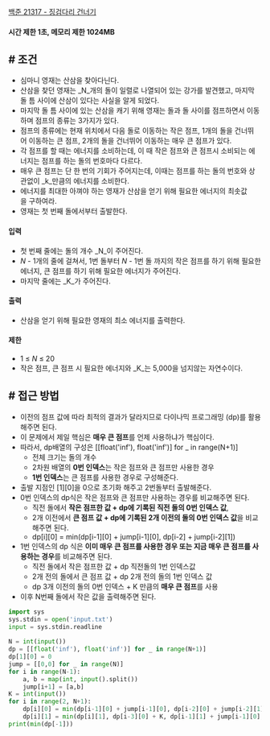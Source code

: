 
[백준 21317 - 징검다리 건너기](https://www.acmicpc.net/problem/21317)

#### **시간 제한 1초, 메모리 제한 1024MB**

## **# 조건**

- 심마니 영재는 산삼을 찾아다닌다.
- 산삼을 찾던 영재는 _N_개의 돌이 일렬로 나열되어 있는 강가를 발견했고, 마지막 돌 틈 사이에 산삼이 있다는 사실을 알게 되었다.
- 마지막 돌 틈 사이에 있는 산삼을 캐기 위해 영재는 돌과 돌 사이를 점프하면서 이동하며 점프의 종류는 3가지가 있다.
- 점프의 종류에는 현재 위치에서 다음 돌로 이동하는 작은 점프, 1개의 돌을 건너뛰어 이동하는 큰 점프, 2개의 돌을 건너뛰어 이동하는 매우 큰 점프가 있다.
- 각 점프를 할 때는 에너지를 소비하는데, 이 때 작은 점프와 큰 점프시 소비되는 에너지는 점프를 하는 돌의 번호마다 다르다.
- 매우 큰 점프는 단 한 번의 기회가 주어지는데, 이때는 점프를 하는 돌의 번호와 상관없이 _k_만큼의 에너지를 소비한다.
- 에너지를 최대한 아껴야 하는 영재가 산삼을 얻기 위해 필요한 에너지의 최솟값을 구하여라.
- 영재는 첫 번째 돌에서부터 출발한다.

#### **입력**
- 첫 번째 줄에는 돌의 개수 _N_이 주어진다.
- _N_ - 1개의 줄에 걸쳐서, 1번 돌부터 _N_ - 1번 돌 까지의 작은 점프를 하기 위해 필요한 에너지, 큰 점프를 하기 위해 필요한 에너지가 주어진다.
- 마지막 줄에는 _K_가 주어진다.

#### **출력**
- 산삼을 얻기 위해 필요한 영재의 최소 에너지를 출력한다.

#### **제한**
- 1 ≤ _N_ ≤ 20
- 작은 점프, 큰 점프 시 필요한 에너지와 _K_는 5,000을 넘지않는 자연수이다.

## **# 접근 방법**

- 이전의 점프 값에 따라 최적의 결과가 달라지므로 다이나믹 프로그래밍 (dp)를 활용해주면 된다.
- 이 문제에서 제일 핵심은 **매우 큰 점프**를 언제 사용하냐가 핵심이다.
- 따라서, dp배열의 구성은 [[float('inf'), float('inf')] for _ in range(N+1)]
	- 전체 크기는 돌의 개수
	- 2차원 배열의 **0번 인덱스**는 작은 점프와 큰 점프만 사용한 경우
	- **1번 인덱스**는 큰 점프를 사용한 경우로 구성해준다.
- 출발 지점인 [1][0]을 0으로 초기화 해주고 2번돌부터 출발해준다.
- 0번 인덱스의 dp식은 작은 점프와 큰 점프만 사용하는 경우를 비교해주면 된다.
	- 직전 돌에서 **작은 점프한 값 + dp에 기록된 직전 돌의 0번 인덱스 값**, 
	- 2개 이전에서 **큰 점프 값 + dp에 기록된 2개 이전의 돌의 0번 인덱스 값**을 비교해주면 된다.
	- dp[i][0] = min(dp[i-1][0] + jump[i-1][0], dp[i-2] + jump[i-2][1])
- 1번 인덱스의 dp 식은 **이미  매우 큰 점프를 사용한 경우 또는 지금 매우 큰 점프를 사용하는 경우**를 비교해주면 된다.
	- 직전 돌에서 작은 점프한 값 + dp 직전돌의 1번 인덱스값
	- 2개 전의 돌에서 큰 점프 값 + dp 2개 전의 돌의 1번 인덱스 값
	- dp 3개 이전의 돌의 0번 인덱스 + K 만큼의 **매우 큰 점프**를 사용
- 이후 N번째 돌에서 작은 값을 출력해주면 된다.

```python
import sys  
sys.stdin = open('input.txt')  
input = sys.stdin.readline  
  
N = int(input())  
dp = [[float('inf'), float('inf')] for _ in range(N+1)]  
dp[1][0] = 0  
jump = [[0,0] for _ in range(N)]  
for i in range(N-1):  
    a, b = map(int, input().split())  
    jump[i+1] = [a,b]  
K = int(input())  
for i in range(2, N+1):  
    dp[i][0] = min(dp[i-1][0] + jump[i-1][0], dp[i-2][0] + jump[i-2][1])  
    dp[i][1] = min(dp[i][1], dp[i-3][0] + K, dp[i-1][1] + jump[i-1][0], dp[i-2][1] + jump[i-2][1])  
print(min(dp[-1]))
```